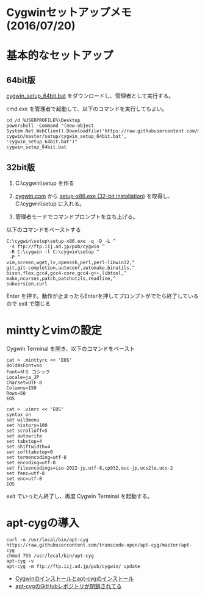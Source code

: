 # Cygwinセットアップメモ(2016/07/20)

# 基本的なセットアップ

## 64bit版

[cygwin_setup_64bit.bat](cygwin_setup_64bit.bat) をダウンロードし、管理者として実行する。

cmd.exe を管理者で起動して、以下のコマンドを実行してもよい。

	cd /d %USERPROFILE%\Desktop
	powershell -Command "(new-object System.Net.WebClient).Downloadfile('https://raw.githubusercontent.com/mamemomonga/memobook-cygwin/master/setup/cygwin_setup_64bit.bat', 'cygwin_setup_64bit.bat')"
	cygwin_setup_64bit.bat


## 32bit版

1. C:\cygwin\setup を作る

2. [cygwin.com](https://www.cygwin.com/) から  [setup-x86.exe (32-bit installation)](https://www.cygwin.com/setup-x86.exe) を取得し、C:\cygwin\setup に入れる。

3. 管理者モードでコマンドプロンプトを立ち上げる。

以下のコマンドをペーストする

	C:\cygwin\setup\setup-x86.exe -q -D -L ^
	 -s ftp://ftp.iij.ad.jp/pub/cygwin ^
	 -R C:\cygwin -l C:\cygwin\setup ^
	 -P ^
	vim,screen,wget,lv,openssh,perl,perl-libwin32,^
	git,git-completion,autoconf,automake,binutils,^
	bison,flex,gcc4,gcc4-core,gcc4-g++,libtool,^
	make,ncurses,patch,patchutils,readline,^
	subversion,curl

Enter を押す。動作が止まったらEnterを押してプロンプトがでたら終了しているので exit で閉じる

# minttyとvimの設定

Cygwin Terminal を開き、以下のコマンドをペースト

	cat > .minttyrc << 'EOS'
	BoldAsFont=no
	Font=ＭＳ ゴシック
	Locale=ja_JP
	Charset=UTF-8
	Columns=150
	Rows=50
	EOS
	
	cat > .vimrc << 'EOS'
	syntax on
	set wildmenu
	set history=100
	set scrolloff=5
	set autowrite
	set tabstop=4
	set shiftwidth=4
	set softtabstop=0
	set termencoding=utf-8
	set encoding=utf-8
	set fileencodings=iso-2022-jp,utf-8,cp932,euc-jp,ucs2le,ucs-2
	set fenc=utf-8
	set enc=utf-8
	EOS

exit でいったん終了し、再度 Cygwin Terminal を起動する。

# apt-cygの導入

	curl -o /usr/local/bin/apt-cyg https://raw.githubusercontent.com/transcode-open/apt-cyg/master/apt-cyg
	chmod 755 /usr/local/bin/apt-cyg
	apt-cyg -v
	apt-cyg -m ftp://ftp.iij.ad.jp/pub/cygwin/ update

* [Cygwinのインストールとapt-cygのインストール](http://qiita.com/FSMS/items/68b5956301d987d1be2b)
* [apt-cygのGitHubレポジトリが閉鎖されてる](http://rcmdnk.github.io/blog/2016/02/01/computer-windows-cygwin/)


